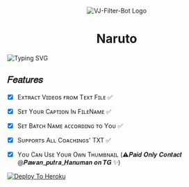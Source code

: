 <p align="center">
  <img src="https://graph.org/file/9c1abcc5a8b3b69722393.jpg" alt="VJ-Filter-Bot Logo">
</p>
<h1 align="center">
  Naruto 
</h1>

![Typing SVG](https://readme-typing-svg.herokuapp.com/?lines=𝑊𝑒𝑙𝑐𝑜𝑚𝑒+𝑇𝑜+𝑴𝑨𝑯𝑰+𝑩𝒐𝒕𝒛+𝒔𝒕𝒐𝒓𝒆;𝐴+𝑠𝑖𝑚𝑝𝑙𝑒+𝑎𝑛𝑑+𝑝𝑜𝑤𝑒𝑟𝑓𝑢𝑙+𝐵𝑜𝑡!;𝑻𝒙𝒕+𝒕𝒐+𝒗𝒊𝒅𝒆𝒐+𝒖𝒑𝒍𝒐𝒂𝒅𝒆𝒓+𝒃𝒐𝒕!)
</p>

## 𝐹𝑒𝑎𝑡𝑢𝑟𝑒𝑠
 
- [x] Exᴛʀᴀᴄᴛ Vɪᴅᴇᴏs ғʀᴏᴍ Tᴇxᴛ Fɪʟᴇ ✅
- [x] Sᴇᴛ Yᴏᴜʀ Cᴀᴘᴛɪᴏɴ Iɴ FɪʟᴇNᴀᴍᴇ ✅
- [x] Sᴇᴛ Bᴀᴛᴄʜ Nᴀᴍᴇ ᴀᴄᴄᴏʀᴅɪɴɢ ᴛᴏ Yᴏᴜ ✅
- [x] Sᴜᴘᴘᴏʀᴛs Aʟʟ Cᴏᴀᴄʜɪɴɢs' TXT ✅
- [x] Yᴏᴜ Cᴀɴ Usᴇ Yᴏᴜʀ Oᴡɴ Tʜᴜᴍʙɴᴀɪʟ (⚠️𝑷𝒂𝒊𝒅 𝑶𝒏𝒍𝒚 𝑪𝒐𝒏𝒕𝒂𝒄𝒕 @𝑷𝒂𝒘𝒂𝒏_𝒑𝒖𝒕𝒓𝒂_𝑯𝒂𝒏𝒖𝒎𝒂𝒏 𝒐𝒏 𝑻𝑮 ✨)



[![Deploy To Heroku](https://www.herokucdn.com/deploy/button.svg)](https://heroku.com/deploy?template=https://github.com/Raj933955/Working_txt_uploader-mahi-mandex/tree/Editing)
